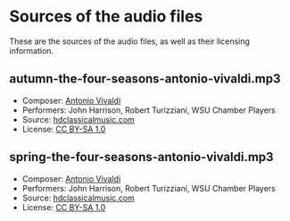 # Sources of the audio files

These are the sources of the audio files, as well as their licensing information.

## autumn-the-four-seasons-antonio-vivaldi.mp3

- Composer: [Antonio Vivaldi](https://en.wikipedia.org/wiki/Antonio_Vivaldi)
- Performers: John Harrison, Robert Turizziani, WSU Chamber Players
- Source: [hdclassicalmusic.com](https://www.hdclassicalmusic.com/listen/?id_song=509)
- License: [CC BY-SA 1.0](http://creativecommons.org/licenses/by-sa/1.0/deed.en)

## spring-the-four-seasons-antonio-vivaldi.mp3

- Composer: [Antonio Vivaldi](https://en.wikipedia.org/wiki/Antonio_Vivaldi)
- Performers: John Harrison, Robert Turizziani, WSU Chamber Players
- Source: [hdclassicalmusic.com](https://www.hdclassicalmusic.com/listen/?id_song=507)
- License: [CC BY-SA 1.0](http://creativecommons.org/licenses/by-sa/1.0/deed.en)
